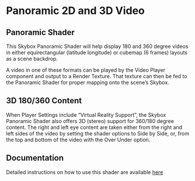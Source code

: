 # Panoramic 2D and 3D Video
## Panoramic Shader
This Skybox Panoramic Shader will help display 180 and 360 degree videos in either equirectangular (latitude longitude) or cubemap (6 frames) layouts as a scene backdrop.

A video in one of these formats can be played by the Video Player component and output to a Render Texture. That texture can then be fed to the Panoramic Shader for proper mapping onto the scene’s Skybox.

## 3D 180/360 Content
When Player Settings include “Virtual Reality Support”,  the Skybox Panoramic Shader also offers 3D (stereo) support for 360/180 degree content. The right and left eye content are taken either from the right and left sides of the video by setting the shader options to Side by Side, or, from the top and bottom of the video with the Over Under option.

## Documentation
Detailed instructions on how to use this shader are available [here](https://docs.google.com/document/d/1JjOQ0dXTYPFwg6eSOlIAdqyPo6QMLqh-PETwxf8ZVD8)
